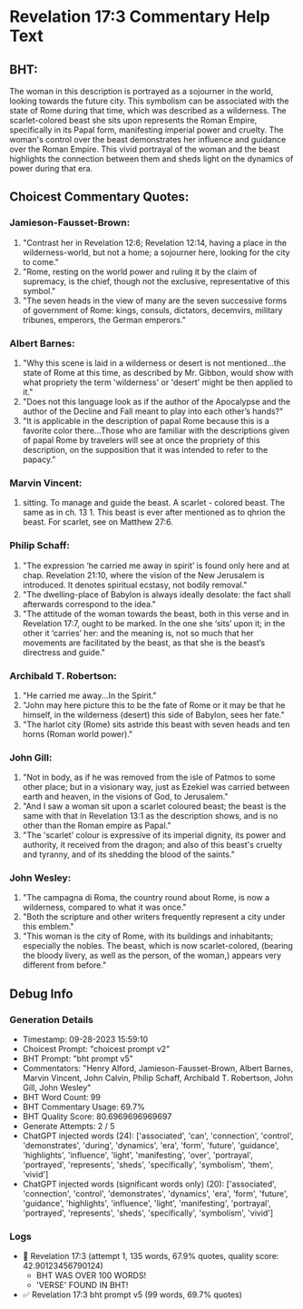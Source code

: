 # Revelation 17:3 Commentary Help Text

## BHT:
The woman in this description is portrayed as a sojourner in the world, looking towards the future city. This symbolism can be associated with the state of Rome during that time, which was described as a wilderness. The scarlet-colored beast she sits upon represents the Roman Empire, specifically in its Papal form, manifesting imperial power and cruelty. The woman's control over the beast demonstrates her influence and guidance over the Roman Empire. This vivid portrayal of the woman and the beast highlights the connection between them and sheds light on the dynamics of power during that era.

## Choicest Commentary Quotes:
### Jamieson-Fausset-Brown:
1. "Contrast her in Revelation 12:6; Revelation 12:14, having a place in the wilderness-world, but not a home; a sojourner here, looking for the city to come."
2. "Rome, resting on the world power and ruling it by the claim of supremacy, is the chief, though not the exclusive, representative of this symbol."
3. "The seven heads in the view of many are the seven successive forms of government of Rome: kings, consuls, dictators, decemvirs, military tribunes, emperors, the German emperors."

### Albert Barnes:
1. "Why this scene is laid in a wilderness or desert is not mentioned...the state of Rome at this time, as described by Mr. Gibbon, would show with what propriety the term 'wilderness' or 'desert' might be then applied to it."
2. "Does not this language look as if the author of the Apocalypse and the author of the Decline and Fall meant to play into each other’s hands?"
3. "It is applicable in the description of papal Rome because this is a favorite color there...Those who are familiar with the descriptions given of papal Rome by travelers will see at once the propriety of this description, on the supposition that it was intended to refer to the papacy."

### Marvin Vincent:
1. sitting. To manage and guide the beast. A scarlet - colored beast. The same as in ch. 13 1. This beast is ever after mentioned as to qhrion the beast. For scarlet, see on Matthew 27:6.

### Philip Schaff:
1. "The expression ‘he carried me away in spirit’ is found only here and at chap. Revelation 21:10, where the vision of the New Jerusalem is introduced. It denotes spiritual ecstasy, not bodily removal." 
2. "The dwelling-place of Babylon is always ideally desolate: the fact shall afterwards correspond to the idea."
3. "The attitude of the woman towards the beast, both in this verse and in Revelation 17:7, ought to be marked. In the one she ‘sits’ upon it; in the other it ‘carries’ her: and the meaning is, not so much that her movements are facilitated by the beast, as that she is the beast’s directress and guide."

### Archibald T. Robertson:
1. "He carried me away...In the Spirit." 
2. "John may here picture this to be the fate of Rome or it may be that he himself, in the wilderness (desert) this side of Babylon, sees her fate." 
3. "The harlot city (Rome) sits astride this beast with seven heads and ten horns (Roman world power)."

### John Gill:
1. "Not in body, as if he was removed from the isle of Patmos to some other place; but in a visionary way, just as Ezekiel was carried between earth and heaven, in the visions of God, to Jerusalem." 
2. "And I saw a woman sit upon a scarlet coloured beast; the beast is the same with that in Revelation 13:1 as the description shows, and is no other than the Roman empire as Papal."
3. "The 'scarlet' colour is expressive of its imperial dignity, its power and authority, it received from the dragon; and also of this beast's cruelty and tyranny, and of its shedding the blood of the saints."

### John Wesley:
1. "The campagna di Roma, the country round about Rome, is now a wilderness, compared to what it was once."
2. "Both the scripture and other writers frequently represent a city under this emblem."
3. "This woman is the city of Rome, with its buildings and inhabitants; especially the nobles. The beast, which is now scarlet-colored, (bearing the bloody livery, as well as the person, of the woman,) appears very different from before."


## Debug Info
### Generation Details
- Timestamp: 09-28-2023 15:59:10
- Choicest Prompt: "choicest prompt v2"
- BHT Prompt: "bht prompt v5"
- Commentators: "Henry Alford, Jamieson-Fausset-Brown, Albert Barnes, Marvin Vincent, John Calvin, Philip Schaff, Archibald T. Robertson, John Gill, John Wesley"
- BHT Word Count: 99
- BHT Commentary Usage: 69.7%
- BHT Quality Score: 80.6969696969697
- Generate Attempts: 2 / 5
- ChatGPT injected words (24):
	['associated', 'can', 'connection', 'control', 'demonstrates', 'during', 'dynamics', 'era', 'form', 'future', 'guidance', 'highlights', 'influence', 'light', 'manifesting', 'over', 'portrayal', 'portrayed', 'represents', 'sheds', 'specifically', 'symbolism', 'them', 'vivid']
- ChatGPT injected words (significant words only) (20):
	['associated', 'connection', 'control', 'demonstrates', 'dynamics', 'era', 'form', 'future', 'guidance', 'highlights', 'influence', 'light', 'manifesting', 'portrayal', 'portrayed', 'represents', 'sheds', 'specifically', 'symbolism', 'vivid']

### Logs
- 🔄 Revelation 17:3 (attempt 1, 135 words, 67.9% quotes, quality score: 42.90123456790124) 
	- BHT WAS OVER 100 WORDS! 
	- 'VERSE' FOUND IN BHT!
- ✅ Revelation 17:3 bht prompt v5 (99 words, 69.7% quotes)